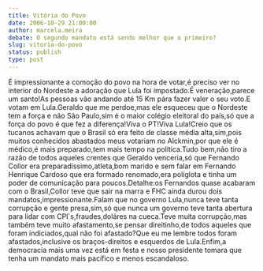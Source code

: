 ```yaml
---
title: Vitória do Povo
date: 2006-10-29 21:00:00
author: marcela.meira
debate: O segundo mandato está sendo melhor que o primeiro?
slug: vitoria-do-povo
status: publish 
type: post
---
```


É impressionante a comoção do povo na hora de votar,é preciso ver no interior do Nordeste a adoração que Lula foi impostado.É veneração,parece um santo!As pessoas vão andando até 15 Km pára fazer valer o seu voto.E votam em Lula.Geraldo que me perdoe,mas ele esqueceu que o Nordeste tem a força e não São Paulo,sim é o maior colégio eleitoral do país,só que a força do povo é que fez a diferença!Viva o PT!Viva Lula!Creio que os tucanos achavam que o Brasil só era feito de classe média alta,sim,pois muitos conhecidos abastados meus votariam no Alckmin,por que ele é médico,é mais preparado,tem mais tempo na política.Tudo bem,não tiro a razão de todos aqueles crentes que Geraldo venceria,só que Fernando Collor era preparadíssimo,atleta,bom marido e sem falar em Fernando Henrique Cardoso que era formado renomado,era poliglota e tinha um poder de comunicação para poucos.Detalhe:os Fernandos quase acabaram com o Brasil,Collor teve que sair na marra e FHC ainda durou dois mandatos,impressionante.Falam que no governo Lula,nunca teve tanta corrupção e gente presa,sim,só que nunca um governo teve tanta abertura para lidar com CPI´s,fraudes,doláres na cueca.Teve muita corrupção,mas também teve muito afastamento,se pensar direitinho,de todos aqueles que foram indiciados,qual não foi afastado?Que eu me lembre todos foram afastados,inclusive os braços-direitos e esquerdos de Lula.Enfim,a democracia mais uma vez está em festa e nosso presidente tomara que tenha um mandato mais pacífico e menos escandaloso.
